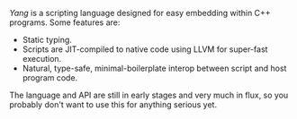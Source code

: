 *Yang* is a scripting language designed for easy embedding within C++ programs. Some features are:
* Static typing.
* Scripts are JIT-compiled to native code using LLVM for super-fast execution.
* Natural, type-safe, minimal-boilerplate interop between script and host program code.

The language and API are still in early stages and very much in flux, so you probably don't want to use this for anything serious yet.
